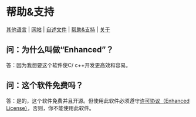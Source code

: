 # 帮助&支持

[其他语言](../Help-Support.Languages.md) | [网站](http://any-possible.github.io/enhanced-website) | [自述文件](README.md) | [帮助&支持](Help-Support.md) | [关于](About.md)

## 问：为什么叫做“Enhanced”？

答：因为我想要这个软件使C/ c++开发更高效和容易。

## 问：这个软件免费吗？

答：是的，这个软件免费并且开源。但使用此软件必须遵守[许可协议（Enhanced License）](../../LICENSE)，否则，你不能使用此软件。
